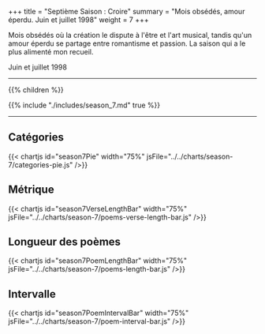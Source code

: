 +++
title = "Septième Saison : Croire"
summary = "Mois obsédés, amour éperdu. Juin et juillet 1998"
weight = 7
+++

Mois obsédés où la création le dispute à l'être et l'art musical, tandis qu'un amour éperdu se partage entre romantisme et passion. La saison qui a le plus alimenté mon recueil.

Juin et juillet 1998

---
{{% children  %}}

{{% include "./includes/season_7.md" true %}}

---
## Catégories
{{< chartjs id="season7Pie" width="75%" jsFile="../../charts/season-7/categories-pie.js" />}}
## Métrique
{{< chartjs id="season7VerseLengthBar" width="75%" jsFile="../../charts/season-7/poems-verse-length-bar.js" />}}
## Longueur des poèmes
{{< chartjs id="season7PoemLengthBar" width="75%" jsFile="../../charts/season-7/poems-length-bar.js" />}}
## Intervalle
{{< chartjs id="season7PoemIntervalBar" width="75%" jsFile="../../charts/season-7/poem-interval-bar.js" />}}
